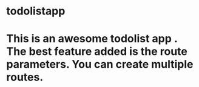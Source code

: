 # todolistapp
 # This is an awesome todolist app . The best feature added is the route parameters. You can create multiple routes.